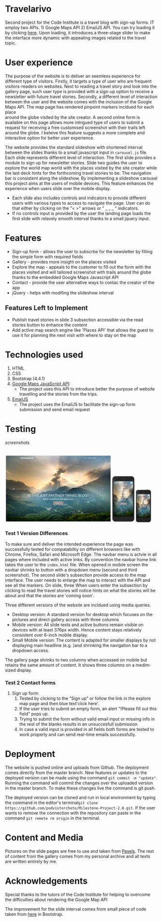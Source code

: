 # Travelarivo

Second project for the Code Institute is a travel blog with sign-up forms. IT employ two APIs. 1) Google Maps API 2) EmailJS API. You can try loading it by clicking [here](https://podvistorcheto.github.io/Milestone-Project-2.0/).
Upon loading, it introduces a three-stage slider to make the interface more dynamic with appealing images related to the travel topic. 

# User experience

The purpose of the website is to deliver an seemless experience for different type of visitors. Firstly, it targets  a type of user who are frequent visitors-readers on websites. 
Next to reading a travel story and look into the gallery page, such user type is provided with a sign-up option to receive a newsletter with future travel stories. 
Secondly, a different level of interaction between the user and the website comes with the inclusion of the Google Maps API. The map page has rendered pinpoint markers incldued for each place  
around the globe visited by the site creator. A second online form is available on this page allows more intrigued type of users to submit a request for receiving a free customised screenshot with their 
trails left around the globe. I beleive this feature suggests a more complete and interactive option for better user experience.

The website provides the standard slideshow with shortened interval between the slides thanks to a small javascript input in `carousel.js` file. Each slide represents 
different level of interaction. The first slide provides a module to sign up for newsletter stories. 
Slide two guides the user to explore the world map world with the places visited by 
the site creator while the last deck hints for the forthcoming travel stories to be. 
The navigation bar is consistent along the slideshow. By implementing a slideshow carousel this project aims at the users of mobile devices. 
This feature enhances the experience when users slide over the mobile display.

- Each slide also includes controls and indicators to provide different users with various types to access to navigate the page. User can do that either by clicking on the "< >" arrows or " _ _ _ " indicators.
- If no controls input is provided by the user the landing page loads the first slide with relavely smooth interval thanks to a small jquery input.


# Features 

- Sign-up form - allows the user to subscrbe for the newsletter by filling the simple form with required fields
- Gallery - provides more insight on the places visited
- Explore the map - appeals to the customer to fill out the form with the places visited and will tailored screenshot with trails around the globe thanks to the embedded Google Maps Javascript API
- Contact - provide the user alternative ways to contac the creator of the app
- jQuery - helps with modifing the slideshow interval

## Features Left to Implement

- Publish travel stories in slide 3 subsection accessible via the read stories button to enhance the content
- Add active map search engine like 'Places API' that allows the guest to use it for planning the next visit with where to stay on the map

# Technologies used

1. HTML
2. CSS
3. Bootstrap (4.4.1)
4. [Google Maps JavaScript API](https://developers.google.com/maps/documentation/javascript/tutorial):
   - The project uses this API to introduce better the purpose of website travelling and the stories from the trips.
5. [EmailJS](https://dashboard.emailjs.com/account/create)
    - The project uses the EmailJS to facilitate the sign-up form submission and send email request 

# Testing

###### screenshots

<img src="images/desktop.PNG" width=350> <img src="images/md.PNG" width=75> <img src="images/sd.PNG" width=50>

### Test 1 Version Differences 

To make sure and deliver the intended experience the page was successfully tested for compatabiltiy on different browsers like with Chrome, Firefox, Safari and Microsoft Edge. The navbar menu is actvie in all pages where included with active links. 
By convention the navbar home link takes the user to the `index.html` file. When opened in mobile screen the navbar shrinks to button with a dropdown menu (second and third screenshot). The second slide's subsection provide access to the map interface. 
The user needs to enlarge the map to interact with the API and see all the markers.
On slide, three When users enter the subsection by clicking to read the travel stories will notice hints on what the stories will be about and that the stories are 'coming soon'. 


Three different versions of the website are incldued using media queries. 
- Desktop version: A standard version for desktop which focuses on the pictures and direct gallery access with three columns
- Mobile version: All slide texts and active buttons remain visible on devices with at least 376px width. Hence content stays relatively consistent over 6-inch mobile display.
- Small Mobile version: The content is adapted for smaller displays by not displaying main headline (e.g. )and shrinking the navigation bar to a dropdown access.

The gallery page shrinks to two columns when accessed on mobile but retains the same amount of content. It shows three columns on a medim-sized display.

### Test 2 Contact forms

1. Sign up form:
    1. Tested by clicking to the "Sign up" or follow the link in the explore map page and then blue text'click here'.
    2. If the user tries to submit an empty form, an alert "!Please fill out this field" pops up.
    3. Trying to submit the form without valid email input or missing info in the rest of the blanks results in an unsuccesfull submission
    4. In case a valid input is provided in all fields both forms are tested to work properly and can send real-time emails successfully.


# Deployment

The website is pushed online and uploads from Github. The deployment comes directly from the master branch. 
New features or updates to the deployed version can be made using the command `git commit -m "update"`. Running the command will commit the changes over the uploaded version in the master branch. 
To make these changes live the command is git push.

The deployed version can be cloned and run in local environment by typing the command in the editor's terminal`git clone https://github.com/podvistorcheto/Milestone-Project-2.0.git`. 
If the user wants to remove the connection with the repository can paste in the command `git remote rm origin` in the terminal.


# Content and Media

Pictures on the slide pages are free to use and taken from [Pexels](https://www.pexels.com/). 
The rest of content from the gallery comes from my personal archive and all texts are written entirely by me.


# Acknowledgements

Special thanks to the tutors of the Code Institute for helping to overcome the difficulties about rendering the Google Map API  

The improvement for the slide interval comes from small piece of code taken from [here](https://getbootstrap.com/docs/4.0/components/carousel/) in Bootstrap.
